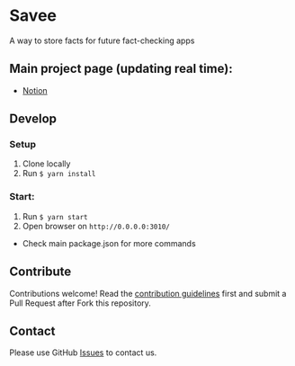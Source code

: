 # Savee
A way to store facts for future fact-checking apps

## Main project page (updating real time):
- [Notion](https://storm-vanilla-477.notion.site/Savee-2bec35f4769c41a78f01ca21eb5f1c7d)


## Develop
### Setup
1. Clone locally
1. Run `$ yarn install`

### Start:
1. Run `$ yarn start`
2. Open browser on `http://0.0.0.0:3010/`
* Check main package.json for more commands

## Contribute

Contributions welcome! Read the [contribution guidelines](CONTRIBUTING.md) first and submit a Pull Request after Fork this repository.

## Contact
Please use GitHub [Issues](./issues?q=is%3Aissue+is%3Aopen+sort%3Aupdated-desc) to contact us.

